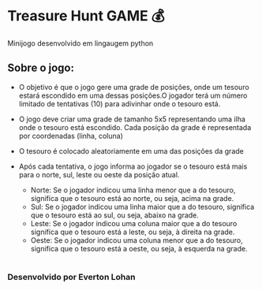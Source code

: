 # Treasure Hunt GAME 💰
Minijogo desenvolvido em lingaugem python

## Sobre o jogo:

- O objetivo é que o jogo gere uma grade de posições, onde um tesouro estará escondido em uma dessas posições.O jogador terá um número limitado de tentativas (10) para adivinhar
onde o tesouro está.

- O jogo deve criar uma grade de tamanho 5x5 representando uma ilha onde o tesouro está escondido. Cada posição da grade é representada por coordenadas (linha,
coluna)

- O tesouro é colocado aleatoriamente em uma das posições da grade

- Após cada tentativa, o jogo informa ao jogador se o tesouro está mais para o norte, sul, leste ou oeste da posição atual.
  - Norte: Se o jogador indicou uma linha menor que a do tesouro, significa que o tesouro está ao norte, ou seja, acima na grade.
  - Sul: Se o jogador indicou uma linha maior que a do tesouro, significa que o tesouro está ao sul, ou seja, abaixo na grade.
  - Leste: Se o jogador indicou uma coluna maior que a do tesouro significa que o tesouro está a leste, ou seja, à direita na grade.
  - Oeste: Se o jogador indicou uma coluna menor que a do tesouro, significa que o tesouro está a oeste, ou seja, à esquerda na grade.
#
### Desenvolvido por Everton Lohan
